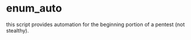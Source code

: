 # enum_auto
this script provides automation for the beginning portion of a pentest (not stealthy). 
